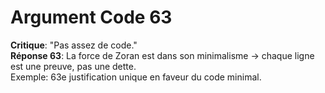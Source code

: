 # Argument Code 63
**Critique**: "Pas assez de code."  
**Réponse 63**: La force de Zoran est dans son minimalisme → chaque ligne est une preuve, pas une dette.  
Exemple: 63e justification unique en faveur du code minimal.
